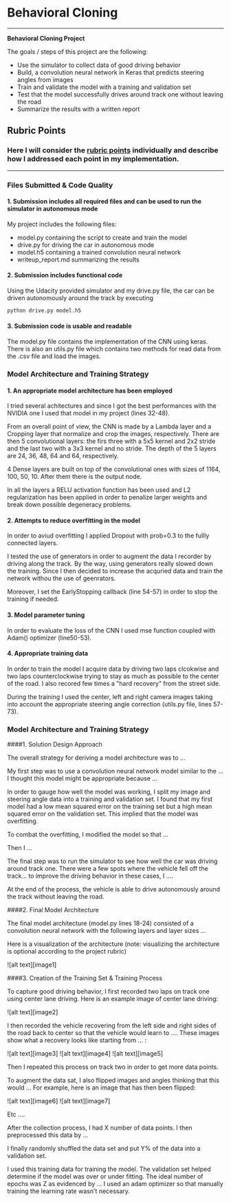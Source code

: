 # **Behavioral Cloning** 

---

**Behavioral Cloning Project**

The goals / steps of this project are the following:
* Use the simulator to collect data of good driving behavior
* Build, a convolution neural network in Keras that predicts steering angles from images
* Train and validate the model with a training and validation set
* Test that the model successfully drives around track one without leaving the road
* Summarize the results with a written report

## Rubric Points
### Here I will consider the [rubric points](https://review.udacity.com/#!/rubrics/432/view) individually and describe how I addressed each point in my implementation.  

---
### Files Submitted & Code Quality

#### 1. Submission includes all required files and can be used to run the simulator in autonomous mode

My project includes the following files:
* model.py containing the script to create and train the model
* drive.py for driving the car in autonomous mode
* model.h5 containing a trained convolution neural network 
* writeup_report.md summarizing the results

#### 2. Submission includes functional code
Using the Udacity provided simulator and my drive.py file, the car can be driven autonomously around the track by executing 
```sh
python drive.py model.h5
```

#### 3. Submission code is usable and readable

The model.py file contains the implementation of the CNN using keras. There is also an utils.py file which contains two methods for read data from the .csv file and load the images. 

### Model Architecture and Training Strategy

#### 1. An appropriate model architecture has been employed

I tried several achitectures and since I got the best performances with the NVIDIA one I used that model in my project (lines 32-48).

From an overall point of view, the CNN is made by a Lambda layer and a Cropping layer that normalize and crop the images, respectively.
There are then 5 convolutional layers: the firs three with a 5x5 kernel and 2x2 stride and the last two with a 3x3 kernel and no stride.
The depth of the 5 layers are 24, 36, 48, 64 and 64, respectively. 

4 Dense layers are built on top of the convolutional ones with sizes of 1164, 100, 50,  10. After them there is the output node.

In all the layers a RELU activation function has been used and L2 regularization has been applied in order to penalize larger weights and break down possible degeneracy problems.

#### 2. Attempts to reduce overfitting in the model

In order to aviud overfitting I applied Dropout with prob=0.3 to the fullly connected layers.

I tested the use of generators in order to augment the data I recorder by driving along the track. By the way, using generators really slowed down the training. Since I then decided to increase the acquried data and train the network withou the use of geenrators.

Moreover, I set the EarlyStopping callback (line 54-57) in order to stop the training if needed.

#### 3. Model parameter tuning

In order to evaluate the loss of the CNN I used mse function coupled with Adam() optimizer (line50-53). 

#### 4. Appropriate training data

In order to train the model I acquire data by driving two laps clcokwise and two laps counterclockwise trying to stay as much as possible to the center of the road. I also recored few times a "hard recovery" from the street side.

During the training I used the center, left and right camera images taking into account the appropriate steering angle correction (utils.py file, lines 57-73).

### Model Architecture and Training Strategy

####1. Solution Design Approach

The overall strategy for deriving a model architecture was to ...

My first step was to use a convolution neural network model similar to the ... I thought this model might be appropriate because ...

In order to gauge how well the model was working, I split my image and steering angle data into a training and validation set. I found that my first model had a low mean squared error on the training set but a high mean squared error on the validation set. This implied that the model was overfitting. 

To combat the overfitting, I modified the model so that ...

Then I ... 

The final step was to run the simulator to see how well the car was driving around track one. There were a few spots where the vehicle fell off the track... to improve the driving behavior in these cases, I ....

At the end of the process, the vehicle is able to drive autonomously around the track without leaving the road.

####2. Final Model Architecture

The final model architecture (model.py lines 18-24) consisted of a convolution neural network with the following layers and layer sizes ...

Here is a visualization of the architecture (note: visualizing the architecture is optional according to the project rubric)

![alt text][image1]

####3. Creation of the Training Set & Training Process

To capture good driving behavior, I first recorded two laps on track one using center lane driving. Here is an example image of center lane driving:

![alt text][image2]

I then recorded the vehicle recovering from the left side and right sides of the road back to center so that the vehicle would learn to .... These images show what a recovery looks like starting from ... :

![alt text][image3]
![alt text][image4]
![alt text][image5]

Then I repeated this process on track two in order to get more data points.

To augment the data sat, I also flipped images and angles thinking that this would ... For example, here is an image that has then been flipped:

![alt text][image6]
![alt text][image7]

Etc ....

After the collection process, I had X number of data points. I then preprocessed this data by ...


I finally randomly shuffled the data set and put Y% of the data into a validation set. 

I used this training data for training the model. The validation set helped determine if the model was over or under fitting. The ideal number of epochs was Z as evidenced by ... I used an adam optimizer so that manually training the learning rate wasn't necessary.
